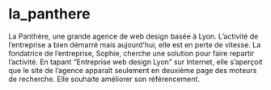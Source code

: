 # la_panthere

La Panthère, une grande agence de web design basée à Lyon. L’activité de l’entreprise a bien démarré mais aujourd’hui, elle est en perte de vitesse. 
La fondatrice de l’entreprise, Sophie, cherche une solution pour faire repartir l’activité. 
En tapant “Entreprise web design Lyon” sur Internet, elle s’aperçoit que le site de l’agence apparaît seulement en deuxième page des moteurs de recherche. 
Elle souhaite améliorer son référencement.

 
